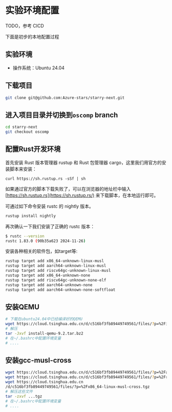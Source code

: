 # 实验环境配置

TODO，参考 CICD

下面是初步的本地配置过程
## 实验环境
- 操作系统：Ubuntu 24.04

## 下载项目
```bash
git clone git@github.com:Azure-stars/starry-next.git
```

## 进入项目目录并切换到`oscomp` branch
```bash
cd starry-next
git checkout oscomp
```

## 配置Rust开发环境
首先安装 Rust 版本管理器 rustup 和 Rust 包管理器 cargo，这里我们用官方的安装脚本来安装：

`curl https://sh.rustup.rs -sSf | sh`

如果通过官方的脚本下载失败了，可以在浏览器的地址栏中输入 [https://sh.rustup.rs](https://sh.rustup.rs/) 来下载脚本，在本地运行即可。


可通过如下命令安装 rustc 的 nightly 版本。

```bash
rustup install nightly
```

再次确认一下我们安装了正确的 rustc  版本：

```bash
$ rustc --version
rustc 1.83.0 (90b35a623 2024-11-26)
```

安装各种相关的软件包，如target等:
```bash
rustup target add x86_64-unknown-linux-musl
rustup target add aarch64-unknown-linux-musl
rustup target add riscv64gc-unknown-linux-musl
rustup target add x86_64-unknown-none  
rustup target add riscv64gc-unknown-none-elf
rustup target add aarch64-unknown-none
rustup target add aarch64-unknown-none-softfloat
```

## 安装QEMU
```bash
# 下载在ubuntu24.04中已经编译好的QEMU
wget https://cloud.tsinghua.edu.cn/d/c516bf3fb89449749561/files/?p=%2Finstall-qemu-9.2.tar.bz2
# 解压
tar -Jxvf install-qemu-9.2.tar.bz2
# 在~/.bashrc中配置环境变量
# ....
```

## 安装gcc-musl-cross
```bash
wget https://cloud.tsinghua.edu.cn/d/c516bf3fb89449749561/files/?p=%2Faarch64-linux-musl-cross.tgz
wget https://cloud.tsinghua.edu.cn/d/c516bf3fb89449749561/files/?p=%2Friscv64-linux-musl-cross.tgz
wget https://cloud.tsinghua.edu.cn
/d/c516bf3fb89449749561/files/?p=%2Fx86_64-linux-musl-cross.tgz
# 解压这些文件
tar -zxvf ...tgz 
# 在~/.bashrc中配置环境变量
# ....
```
